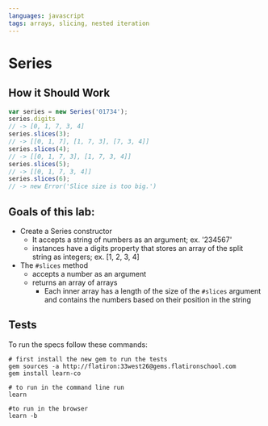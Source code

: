 ```yaml
---
languages: javascript
tags: arrays, slicing, nested iteration
---
```


# Series
## How it Should Work
```javascript
var series = new Series('01734');
series.digits
// -> [0, 1, 7, 3, 4]
series.slices(3);
// -> [[0, 1, 7], [1, 7, 3], [7, 3, 4]]
series.slices(4);
// -> [[0, 1, 7, 3], [1, 7, 3, 4]]
series.slices(5);
// -> [[0, 1, 7, 3, 4]]
series.slices(6);
// -> new Error('Slice size is too big.')
```

## Goals of this lab:
* Create a Series constructor
  * It accepts a string of numbers as an argument; ex. '234567'
  * instances have a digits property that stores an array of the split string as integers; ex. [1, 2, 3, 4]
* The `#slices` method
  * accepts a number as an argument
  * returns an array of arrays 
    * Each inner array has a length of the size of the `#slices` argument and contains the numbers based on their position in the string

## Tests
To run the specs follow these commands:
```shell
# first install the new gem to run the tests
gem sources -a http://flatiron:33west26@gems.flatironschool.com
gem install learn-co

# to run in the command line run
learn

#to run in the browser
learn -b
```
